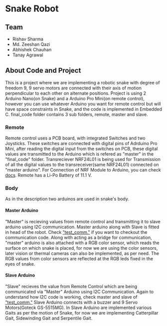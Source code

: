 # Snake Robot

## Team
* Rishav Sharma
* Md. Zeeshan Qazi
* Abhishek Chauhan
* Tanay Agrawal

## About Code and Project

This is a project where we are implementing a robotic snake with degree of freedom 9, 9 servo motors are connected with their axis of motion perpendicular to each other on alternate positions.
Project is using 2 Arduino Nano(on Snake) and a Arduino Pro Mini(on remote control), however you can use whatever Arduino you want for remote control but will have space constraints in Snake, and the code is implemented in Embedded C. final_code folder contains 3 sub folders, remote, master and slave.

### Remote
Remote control uses a PCB board, with integrated Switches and two Joysticks. These switches are connected with digital pins of Adrduino Pro Mini, after reading the digital input from the switches on PCB, these digital values are transmitted to the Arduino which is refered as "master" in the "final_code" folder. Transreciever NRF24L01 is being used for Transmission of all the digital values to the transreceiver(same NRF24L01) connected on "master arduino".
For Connection of NRF Module to Arduino, you can check [docs](https://github.com/tanayag/snakerobot/blob/master/Documentation.txt).
Remote has a Li-Po Battery of 11.1 V.

### Body
As in the description two arduinos are used in snake's body.

#### Master Arduino

"Master" is recieving values from remote control and transmitting it to slave arduino using I2C communication. Master arduino along with Slave is fitted in head of the robot. Check ["test_comm."](https://github.com/tanayag/snakerobot/tree/master/test_comm) if you want to checkout the communication code.
Along with acting as a bridge for communication, "master" arduino is also attached with a RGB color sensor, which reads the surface on which snake is placed, for now we are using the color sensors, later vision or thermal cameras can also be implemented, as per need.
The RGB values from color sensors are reflected at the RGB leds fixed in the eyes of snake.

#### Slave Arduino

"Slave" recieves the value from Remote Control which are being communicated via "Master" Arduino using I2C Communication. Again to understand how I2C code is working, check master and slave of ["test_comm."](https://github.com/tanayag/snakerobot/tree/master/test_comm) 
Slave Arduino connects with a buzzer and 9 Servo Motors(Goteck GS-5515MG). In Slave Arduino are implemented various Gaits as per the motion of Snake, for now we are implementing Catterpillar Gait, Sidewinding Gait and Serpentile Gait.
